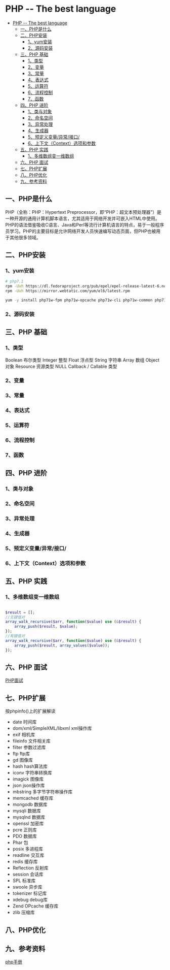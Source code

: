 # PHP -- The best language

<!-- TOC -->

- [PHP -- The best language](#php----the-best-language)
    - [一、PHP是什么](#一php是什么)
    - [二、PHP安装](#二php安装)
        - [1、yum安装](#1yum安装)
        - [2、源码安装](#2源码安装)
    - [三、PHP 基础](#三php-基础)
        - [1、类型](#1类型)
        - [2、变量](#2变量)
        - [3、常量](#3常量)
        - [4、表达式](#4表达式)
        - [5、运算符](#5运算符)
        - [6、流程控制](#6流程控制)
        - [7、函数](#7函数)
    - [四、PHP 进阶](#四php-进阶)
        - [1、类与对象](#1类与对象)
        - [2、命名空间](#2命名空间)
        - [3、异常处理](#3异常处理)
        - [4、生成器](#4生成器)
        - [5、预定义变量/异常/接口/](#5预定义变量异常接口)
        - [6、上下文（Context）选项和参数](#6上下文context选项和参数)
    - [五、PHP 实践](#五php-实践)
        - [1、多维数组变一维数组](#1多维数组变一维数组)
    - [六、PHP 面试](#六php-面试)
    - [七、PHP扩展](#七php扩展)
    - [八、PHP优化](#八php优化)
    - [九、参考资料](#九参考资料)

<!-- /TOC -->

## 一、PHP是什么

PHP（全称：PHP：Hypertext Preprocessor，即“PHP：超文本预处理器”）是一种开源的通用计算机脚本语言，尤其适用于网络开发并可嵌入HTML中使用。PHP的语法借鉴吸收C语言、Java和Perl等流行计算机语言的特点，易于一般程序员学习。PHP的主要目标是允许网络开发人员快速编写动态页面，但PHP也被用于其他很多领域。

## 二、PHP安装

### 1、yum安装

```sh
# php7.1
rpm -Uvh https://dl.fedoraproject.org/pub/epel/epel-release-latest-6.noarch.rpm
rpm -Uvh https://mirror.webtatic.com/yum/el6/latest.rpm

yum -y install php71w-fpm php71w-opcache php71w-cli php71w-common php71w-dba php71w-devel php71w-embedded php71w-enchant php71w-gd php71w-imap php71w-interbase php71w-intl php71w-ldap php71w-mbstring php71w-mcrypt php71w-mysqlnd php71w-odbc php71w-pdo php71w-pdo_dblib php71w-pear  php71w-pecl-imagick php71w-pecl-memcached php71w-pecl-mongodb php71w-pecl-redis php71w-pecl-xdebug php71w-pgsql php71w-phpdbg php71w-process php71w-pspell php71w-recode php71w-snmp php71w-soap php71w-tidy php71w-xml php71w-xmlrpc
```

### 2、源码安装

## 三、PHP 基础

### 1、类型

Boolean 布尔类型
Integer 整型
Float 浮点型
String 字符串
Array 数组
Object 对象
Resource 资源类型
NULL
Callback / Callable 类型

### 2、变量

### 3、常量

### 4、表达式

### 5、运算符

### 6、流程控制

### 7、函数

## 四、PHP 进阶

### 1、类与对象

### 2、命名空间

### 3、异常处理

### 4、生成器

### 5、预定义变量/异常/接口/

### 6、上下文（Context）选项和参数

## 五、PHP 实践

### 1、多维数组变一维数组

```php

$result = [];
//无键值对
array_walk_recursive($arr, function($value) use (&$result) {
    array_push($result, $value);
});
//有键值对
array_walk_recursive($arr, function($value) use (&$result) {
    array_push($result, array_values($value));
});

```

## 六、PHP 面试

[PHP面试](php)

## 七、PHP扩展

按phpinfo()上的扩展解读

- date 时间库
- dom/xml/SimpleXML/libxml xml操作库
- exif 相机库
- fileinfo 文件相关库
- filter 参数过滤库
- ftp ftp库
- gd 图像库
- hash hash算法库
- iconv 字符串转换库
- imagick 图像库
- json json操作库
- mbstring 多字节字符串操作库
- memcached 缓存库
- mongodb 数据库
- mysqli 数据库
- mysqlnd 数据库
- openssl 加密库
- pcre 正则库
- PDO 数据库
- Phar 包
- posix 多进程库
- readline 交互库
- redis 缓存库
- Reflection 反射库
- session 会话库
- SPL 标准库
- swoole 异步库
- tokenizer 标记库
- xdebug debug库
- Zend OPcache 缓存库
- zlib 压缩库

## 八、PHP优化

## 九、参考资料

[php手册](http://php.net/)
